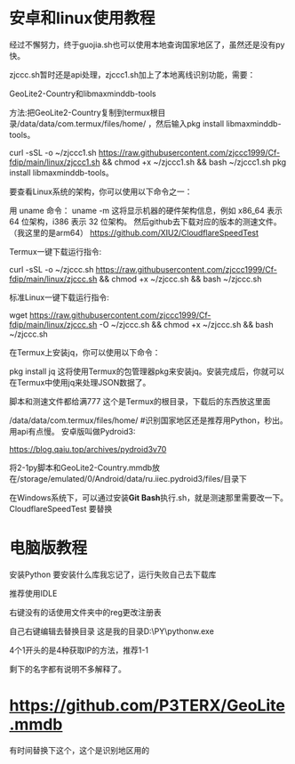 # 安卓和linux使用教程
经过不懈努力，终于guojia.sh也可以使用本地查询国家地区了，虽然还是没有py快。

zjccc.sh暂时还是api处理，zjccc1.sh加上了本地离线识别功能，需要：

GeoLite2-Country和libmaxminddb-tools

方法:把GeoLite2-Country复制到termux根目录/data/data/com.termux/files/home/ ，然后输入pkg install libmaxminddb-tools。

curl -sSL -o ~/zjccc1.sh https://raw.githubusercontent.com/zjccc1999/Cf-fdip/main/linux/zjccc1.sh && chmod +x ~/zjccc1.sh && bash ~/zjccc1.sh
pkg install libmaxminddb-tools。

要查看Linux系统的架构，你可以使用以下命令之一：

用 uname 命令：
uname -m
这将显示机器的硬件架构信息，例如 x86_64 表示 64 位架构，i386 表示 32 位架构。
然后github去下载对应的版本的测速文件。（我这里的是arm64）
https://github.com/XIU2/CloudflareSpeedTest

Termux一键下载运行指令:

curl -sSL -o ~/zjccc.sh https://raw.githubusercontent.com/zjccc1999/Cf-fdip/main/linux/zjccc.sh && chmod +x ~/zjccc.sh && bash ~/zjccc.sh

标准Linux一键下载运行指令:

wget https://raw.githubusercontent.com/zjccc1999/Cf-fdip/main/linux/zjccc.sh -O ~/zjccc.sh && chmod +x ~/zjccc.sh && bash ~/zjccc.sh

在Termux上安装jq，你可以使用以下命令：

pkg install jq
这将使用Termux的包管理器pkg来安装jq。安装完成后，你就可以在Termux中使用jq来处理JSON数据了。

脚本和测速文件都给满777
这个是Termux的根目录，下载后的东西放这里面

/data/data/com.termux/files/home/
#识别国家地区还是推荐用Python，秒出。用api有点慢。
安卓版叫做Pydroid3:

https://blog.qaiu.top/archives/pydroid3v70

将2-1py脚本和GeoLite2-Country.mmdb放在/storage/emulated/0/Android/data/ru.iiec.pydroid3/files/目录下

在Windows系统下，可以通过安装**Git Bash**执行.sh，就是测速那里需要改一下。CloudflareSpeedTest 要替换

# 电脑版教程
安装Python
要安装什么库我忘记了，运行失败自己去下载库

推荐使用IDLE

右键没有的话使用文件夹中的reg更改注册表

自己右键编辑去替换目录   这是我的目录D:\\PY\\pythonw.exe

4个1开头的是4种获取IP的方法，推荐1-1

剩下的名字都有说明不多解释了。

# https://github.com/P3TERX/GeoLite.mmdb

有时间替换下这个，这个是识别地区用的

